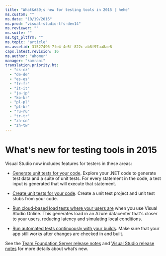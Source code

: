 ```yaml
---
title: "What&#39;s new for testing tools in 2015 | hehe"
ms.custom: ""
ms.date: "10/19/2016"
ms.prod: "visual-studio-tfs-dev14"
ms.reviewer: ""
ms.suite: ""
ms.tgt_pltfrm: ""
ms.topic: "article"
ms.assetid: 31527496-7fe4-4e5f-822c-ab8f97aa8ae8
caps.latest.revision: 16
ms.author: "ahomer"
manager: "kamrani"
translation.priority.ht: 
  - "cs-cz"
  - "de-de"
  - "es-es"
  - "fr-fr"
  - "it-it"
  - "ja-jp"
  - "ko-kr"
  - "pl-pl"
  - "pt-br"
  - "ru-ru"
  - "tr-tr"
  - "zh-cn"
  - "zh-tw"
---
```

# What&#39;s new for testing tools in 2015
Visual Studio now includes features for testers in these areas:  
  
-   [Generate unit tests for your code](../code-quality/generate-unit-tests-for-your-code-with-intellitest.md). Explore your .NET code to generate test data and a suite of unit tests. For every statement in the code, a test input is generated that will execute that statement.  
  
-   [Create unit tests for your code](../code-quality/unit-test-basics.md). Create a unit test project and unit test stubs from your code.  
  
-   [Run cloud-based load tests where your users are](https://msdn.microsoft.com/en-us/library/dn250793%28v=vs.140%29.aspx) when you use Visual Studio Online. This generates load in an Azure datacenter that's closer to your users, reducing latency and simulating local conditions.  
  
-   [Run automated tests continuously with your builds](../test/run-tests-with-your-builds.md). Make sure that your app still works after changes are checked in and built.  
  
 See the [Team Foundation Server release notes](https://www.visualstudio.com/news/tfs2015-vs#loadtest) and [Visual Studio release notes](https://www.visualstudio.com/news/vs2015-vs#Testing) for more details about what’s new.